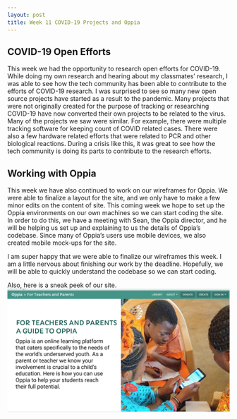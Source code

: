 ```yaml
---
layout: post
title: Week 11 COVID-19 Projects and Oppia
---
```


COVID-19 Open Efforts
----------------------
This week we had the opportunity to research open efforts for COVID-19. While doing my own research and hearing about my classmates’ research, I was able to see how the tech community has been able to contribute to the efforts of COVID-19 research. I was surprised to see so many new open source projects have started as a result to the pandemic. Many projects that were not originally created for the purpose of tracking or researching COVID-19 have now converted their own projects to be related to the virus. Many of the projects we saw were similar. For example, there were multiple tracking software for keeping count of COVID related cases. There were also a few hardware related efforts that were related to PCR and other biological reactions. During a crisis like this, it was great to see how the tech community is doing its parts to contribute to the research efforts. 

Working with Oppia
-------------------
This week we have also continued to work on our wireframes for Oppia. We were able to finalize a layout for the site, and we only have to make a few minor edits on the content of site. This coming week we hope to set up the Oppia environments on our own machines so we can start coding the site. In order to do this, we have a meeting with Sean, the Oppia director, and he will be helping us set up and explaining to us the details of Oppia’s codebase. Since many of Oppia’s users use mobile devices, we also created mobile mock-ups for the site. 

I am super happy that we were able to finalize our wireframes this week. I am a little nervous about finishing our work by the deadline. Hopefully, we will be able to quickly understand the codebase so we can start coding.  

Also, here is a sneak peek of our site. 
![wireframe](images/wireframe.png)
